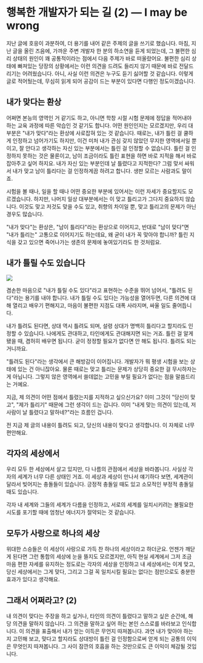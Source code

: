 # 행복한 개발자가 되는 길 (2) — I may be wrong

지난 글에 호응이 과분하여, 더 용기를 내어 같은 주제의 글을 쓰기로 했습니다. 마침, 지난 글을 올린 즈음에, 가까운 주변 개발자 한 분의 하소연을 듣게 되었는데, 그 불편한 심리 상태의 원인이 꽤 공통적이라는 점에서 다음 주제가 바로 떠올랐어요. 불편한 심리 상태에 빠져있는 당장의 상황에서는 이런 의견을 드려도 들리지 않기 때문에 바로 전달드리기는 어려웠습니다. 아니, 사실 이런 의견은 누구도 듣기 싫어할 것 같습니다. 이렇게 글로 적어뒀는데, 무심히 읽게 되어 공감이 드는 부분이 있다면 다행인 정도이겠습니다.

## 내가 맞다는 환상

어쩌면 본능의 영역인 거 같기도 하고, 아니면 학창 시절 시험 문제에 정답을 적어내야 하는 교육 과정에 따른 악습인 것 같기도 합니다. 어떤 원인인지는 모르겠지만, 우리 대부분은 "내가 맞다"라는 환상에 사로잡혀 있는 것 같습니다. 때로는, 내가 틀린 걸 쿨하게 인정하고 넘어가기도 하지만, 이건 미처 내가 관심 갖지 않았던 무지한 영역에서일 뿐이고, 잘 안다고 생각하는 자신 있는 부분에서는 틀린 걸 인정할 수 없습니다. 틀린 걸 인정하지 못하는 것은 물론이고, 남이 조금이라도 틀린 표현을 하면 바로 지적을 해서 바로잡아주고 싶어 하지요. 내가 자신 있는 부분인데 날 틀렸다고 지적한다? 그럼 맞서 싸워서 내가 맞고 남이 틀리다는 걸 인정하게끔 하려고 합니다. 생판 모르는 사람과도 말이죠.

시험을 볼 때나, 일을 할 때나 어떤 중요한 부분에 있어서는 이런 자세가 중요할지도 모르겠습니다. 하지만, 나머지 일상 대부분에서는 이 맞고 틀리고가 그다지 중요하지 않습니다. 이것도 맞고 저것도 맞을 수도 있고, 취향의 차이일 뿐, 맞고 틀리고의 문제가 아닌 경우도 많습니다.

"내가 맞다"는 환상은, "남이 틀리다"라는 환상으로 이어지고, 반대로 "남이 맞다"면 "내가 틀리는" 고통으로 이어지기도 하는데요, 왜 굳이 내가 꼭 맞아야 합니까? 틀린 지식을 갖고 있으면 죽어나가는 생존의 문제에 놓여있기라도 한 것처럼요.

## 내가 틀릴 수도 있습니다

![](/2024/img/maybe-wrong.jpeg)

겸손한 마음으로 "내가 틀릴 수도 있다"라고 표현하는 수준을 뛰어 넘어서, "틀려도 된다"라는 용기를 내야 합니다. 내가 틀릴 수도 있다는 가능성을 열어두면, 다른 의견에 대해 열리고 배우기 편해지고, 마음이 불편한 지점도 대폭 사라지며, 싸울 일도 줄어듭니다.

내가 틀려도 된다면, 상대 역시 틀려도 되며, 설령 상대가 명백히 틀리다고 할지라도 인정할 수 있습니다. 나에게도 관대하고, 타인에게도 관대해지면 되는 거죠. 틀린 걸 알게 됐을 때, 겸허히 배우면 됩니다. 굳이 정정할 필요가 없다면 안 해도 됩니다. 틀려도 되는 거니까요.

"틀려도 된다"라는 생각에서 큰 해방감이 이어집니다. 개발자가 뭐 평생 시험을 보는 상태에 있는 건 아니잖아요. 물론 때로는 맞고 틀리는 문제가 상당히 중요한 걸 무시하자는 게 아닙니다. 그렇지 않은 영역에서 쓸데없는 고민을 부릴 필요가 없다는 점을 말씀드리는 거예요.

지금, 제 의견이 어떤 점에서 틀렸는지를 지적하고 싶으신가요? 이미 그것이 "당신이 맞고", "제가 틀리기" 때문에 그런 생각이 드는 겁니다. 이미 "내게 맞는 의견이 있는데, 저 사람이 날 틀렸다고 말하네?"라는 흐름인 겁니다.

전 지금 제 글의 내용이 틀려도 되고, 당신의 내용이 맞다고 생각합니다. 이 자체로 너무 편안해요.

## 각자의 세상에서

우리 모두 한 세상에서 살고 있지만, 다 나름의 관점에서 세상을 바라봅니다. 사실상 각자의 세계가 너무 다른 상태인 거죠. 이 세상과 세상이 만나서 얘기하다 보면, 세계관이 달라서 빚어지는 충돌들이 있습니다. 긍정적 충돌일 때도 있고 소모적인 부정적 충돌일 때도 있습니다.

각자 내 세계와 그들의 세계가 다름을 인정하고, 서로의 세계를 일치시키려는 불필요한 시도를 포기할 때에 엄청난 에너지가 절약되는 것 같습니다.

## 모두가 사랑으로 하나의 세상

위대한 스승들은 이 세상이 사랑으로 가득 찬 하나의 세상이라고 하더군요. 언젠가 깨닫게 된다면 그런 통합의 세상에 눈을 뜰지도 모르겠지만, 아직 현실 세계에서 그저 조금 마음 편한 자세를 유지하는 정도로는 각자의 세상을 인정하고 내 세상에서는 이게 맞고, 당신 세상에서는 그게 맞다, 그리고 그걸 꼭 일치시킬 필요는 없다는 점만으로도 충분한 효과가 있다고 생각해요.

## 그래서 어쩌라고? (2)

내 의견이 맞다는 주장을 하고 싶거나, 타인의 의견이 틀렸다고 말하고 싶은 순간에, 해당 의견을 말하지 않습니다. 그 의견을 말하고 싶어 하는 본인 스스로를 바라보고 인식합니다. 이 의견을 표출해서 내가 얻는 이득은 무언지 따져봅니다. 과연 내가 맞아야 하는지 고민해 보고, 맞다고 할지라도 상대방이 틀린 걸 인정함으로써 얻게 되는 공통의 이익은 무엇인지 따져봅니다. 그 사이 잠깐의 호흡을 하는 것만으로도 큰 이익이 체감될 것입니다.




